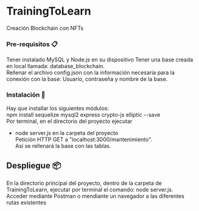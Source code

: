 # TrainingToLearn
Creación Blockchain con NFTs

### Pre-requisitos 📋
Tener instalado MySQL y Node.js en su dispositivo
Tener una base creada en local llamada: database_blockchain.<br />
Rellenar el archivo config.json con la información necesaria para la conexión con la base: Usuario, contraseña y nombre de la base.<br />

### Instalación 🔧
Hay que installar los siguientes módulos:<br />
npm install sequelize mysql2 express crypto-js elliptic --save<br />
Por terminal, en el directorio del proyecto ejecutar<br />
* node server.js en la carpeta del proyecto<br />
Petición HTTP GET a "localhost:3000/mantenimiento".<br />
Así se rellenará la base con las tablas.<br />

## Despliegue 📦
En la directorio principal del proyecto, dentro de la carpeta de TrainingToLearn, ejecutar por terminal el comando: node server.js.<br />
Acceder mediante Postman o mendiante un navegador a las diferentes rutas existentes<br />
